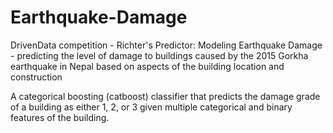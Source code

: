 # Earthquake-Damage
DrivenData competition - Richter's Predictor: Modeling Earthquake Damage - predicting the level of damage to buildings caused by the 2015 Gorkha earthquake in Nepal based on aspects of the building location and construction

A categorical boosting (catboost) classifier that predicts the damage grade of a building as either 1, 2, or 3 given multiple categorical and binary features of the building. 

